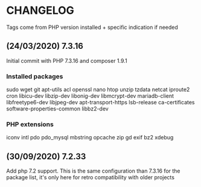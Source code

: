 # CHANGELOG

Tags come from PHP version installed + specific indication if needed

## (24/03/2020) 7.3.16

Initial commit with PHP 7.3.16 and composer 1.9.1

### Installed packages

sudo
wget
git
apt-utils
acl
openssl
nano
htop
unzip
tzdata
netcat
iproute2
cron
libicu-dev
libzip-dev
libonig-dev
libmcrypt-dev
mariadb-client
libfreetype6-dev
libjpeg-dev
apt-transport-https
lsb-release
ca-certificates
software-properties-common
libbz2-dev

### PHP extensions

iconv
intl
pdo
pdo_mysql
mbstring
opcache
zip
gd
exif
bz2
xdebug

## (30/09/2020) 7.2.33

Add php 7.2 support. This is the same configuration than 7.3.16 for the package list, it's only here for retro compatibility with older projects